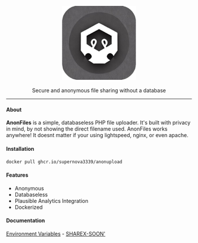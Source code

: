 <p align="center">
  <img width="auto" height="200" src="/favicon.png"><br><br>
  Secure and anonymous file sharing without a database
</p>

--- 

#### About

**AnonFiles** is a simple, databaseless PHP file uploader. It's built with privacy in mind, by not showing the direct filename used. 
    AnonFiles works anywhere! It doesnt matter if your using lightspeed, nginx, or even apache.

#### Installation

```
docker pull ghcr.io/supernova3339/anonupload
```

#### Features

- Anonymous
- Databaseless
- Plausible Analytics Integration
- Dockerized

#### Documentation
[Environment Variables](env.md) - [SHAREX-SOON'](#)

